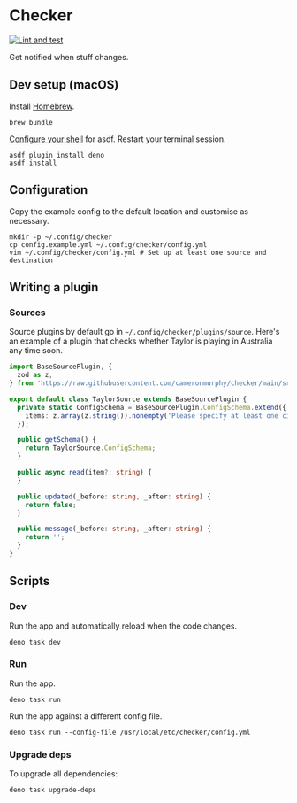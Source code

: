 # Checker

[![Lint and test](https://github.com/cameronmurphy/checker/actions/workflows/lint-and-test.yml/badge.svg)](https://github.com/cameronmurphy/checker/actions/workflows/lint-and-test.yml)

Get notified when stuff changes.

## Dev setup (macOS)

Install [Homebrew](https://brew.sh).

```shell
brew bundle
```

[Configure your shell](https://asdf-vm.com/guide/getting-started.html#_3-install-asdf) for asdf. Restart your terminal
session.

```shell
asdf plugin install deno
asdf install
```

## Configuration

Copy the example config to the default location and customise as necessary.

```shell
mkdir -p ~/.config/checker
cp config.example.yml ~/.config/checker/config.yml
vim ~/.config/checker/config.yml # Set up at least one source and destination
```

## Writing a plugin

### Sources

Source plugins by default go in `~/.config/checker/plugins/source`. Here's an example of a plugin that checks whether
Taylor is playing in Australia any time soon.

```typescript
import BaseSourcePlugin, {
  zod as z,
} from 'https://raw.githubusercontent.com/cameronmurphy/checker/main/src/plugins/source/base.ts';

export default class TaylorSource extends BaseSourcePlugin {
  private static ConfigSchema = BaseSourcePlugin.ConfigSchema.extend({
    items: z.array(z.string()).nonempty('Please specify at least one city'),
  });

  public getSchema() {
    return TaylorSource.ConfigSchema;
  }

  public async read(item?: string) {
  }

  public updated(_before: string, _after: string) {
    return false;
  }

  public message(_before: string, _after: string) {
    return '';
  }
}
```

## Scripts

### Dev

Run the app and automatically reload when the code changes.

```shell
deno task dev
```

### Run

Run the app.

```shell
deno task run
```

Run the app against a different config file.

```shell
deno task run --config-file /usr/local/etc/checker/config.yml
```

### Upgrade deps

To upgrade all dependencies:

```shell
deno task upgrade-deps
```
